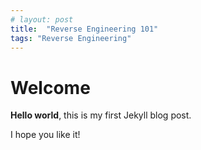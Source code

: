 ```yaml
---
# layout: post
title:  "Reverse Engineering 101"
tags: "Reverse Engineering"
---
```


# Welcome

**Hello world**, this is my first Jekyll blog post.

I hope you like it!